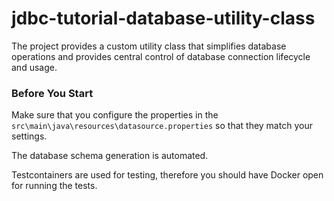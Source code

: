 # jdbc-tutorial-database-utility-class
The project provides a custom utility class that simplifies database operations and 
provides central control of database connection lifecycle and usage.

### Before You Start
Make sure that you configure the properties in the 
`src\main\java\resources\datasource.properties` so that they match your settings.  

The database schema generation is automated. 

Testcontainers are used for testing, therefore you should have Docker open for running the tests.  